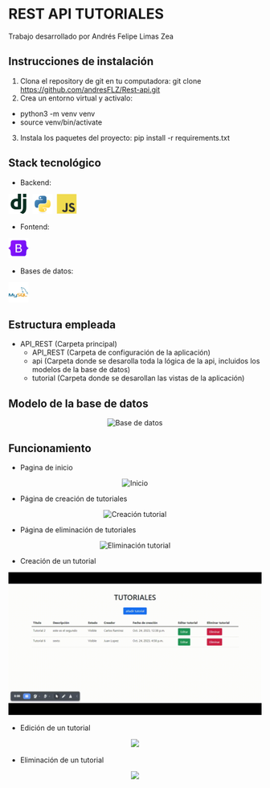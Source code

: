 # REST API TUTORIALES

Trabajo desarrollado por Andrés Felipe Limas Zea

## Instrucciones de instalación

1. Clona el repository de git en tu computadora: git clone https://github.com/andresFLZ/Rest-api.git
2. Crea un entorno virtual y activalo:
  - python3 -m venv venv
  - source venv/bin/activate
3. Instala los paquetes del proyecto: pip install -r requirements.txt 

## Stack tecnológico

- Backend:
  
<img src="https://github.com/devicons/devicon/blob/master/icons/django/django-plain.svg" title="Django" alt="Django" width="40" height="40"/>&nbsp;
<img src="https://github.com/devicons/devicon/blob/master/icons/python/python-original.svg" title="Python" alt="Python" width="40" height="40"/>&nbsp;
<img src="https://github.com/devicons/devicon/blob/master/icons/javascript/javascript-original.svg" title="Javascript" alt="Javascript" width="40" height="40"/>&nbsp;

- Fontend:
  
<img src="https://github.com/devicons/devicon/blob/master/icons/bootstrap/bootstrap-original.svg" title="Bootstrap" alt="Bootstrap" width="40" height="40"/>&nbsp;
 
- Bases de datos:

<img src="https://github.com/devicons/devicon/blob/master/icons/mysql/mysql-original-wordmark.svg" title="Javascript" alt="Javascript" width="40" height="40"/>&nbsp;

## Estructura empleada

- API_REST (Carpeta principal)
    - API_REST (Carpeta de configuración de la aplicación)
    - api (Carpeta donde se desarolla toda la lógica de la api, incluidos los modelos de la base de datos)
    - tutorial (Carpeta donde se desarollan las vistas de la aplicación)

## Modelo de la base de datos

<div id="img" align="center">
  <image src="https://github.com/andresFLZ/Rest-api/blob/main/img/modeloDB.png" alt="Base de datos">
</div>

## Funcionamiento

- Pagina de inicio
  
<div id="img" align="center">
  <image src="https://github.com/andresFLZ/Rest-api/blob/main/img/inicio.png" alt="Inicio">
</div>
    
- Página de creación de tutoriales

<div id="img" align="center">
  <image src="https://github.com/andresFLZ/Rest-api/blob/main/img/creaci%C3%B3n%20de%20tutorial.png" alt="Creación tutorial">
</div>

- Página de eliminación de tutoriales

<div id="img" align="center">
  <image src="https://github.com/andresFLZ/Rest-api/blob/main/img/eliminaci%C3%B3n%20de%20un%20tutorial.png" alt="Eliminación tutorial">
</div>

- Creación de un tutorial

<div id="header" align="center">
  <img src="https://github.com/andresFLZ/Rest-api/blob/main/img/Crear%20tutorial.gif" width="700" />
</div>

- Edición de un tutorial

<div id="header" align="center">
  <img src="https://github.com/andresFLZ/Rest-api/blob/main/img/Edici%C3%B3n%20de%20un%20tutorial.gif" width="700" />
</div>

- Eliminación de un tutorial

<div id="header" align="center">
  <img src="https://github.com/andresFLZ/Rest-api/blob/main/img/Eliminaci%C3%B3n%20de%20tutorial.gif" width="700" />
</div>
